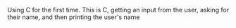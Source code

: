 Using C for the first time. This is C, getting an input from the user, asking for their name, and then printing the user's name
